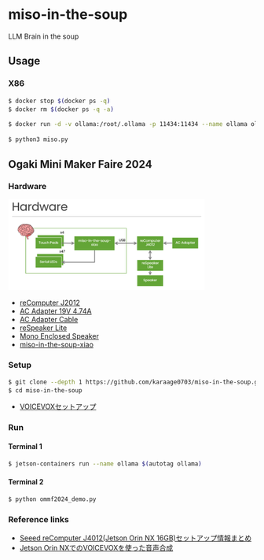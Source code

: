 # miso-in-the-soup

LLM Brain in the soup

## Usage

### X86

```sh
$ docker stop $(docker ps -q)
$ docker rm $(docker ps -q -a)
```

```sh
$ docker run -d -v ollama:/root/.ollama -p 11434:11434 --name ollama ollama/ollama
```

```sh
$ python3 miso.py
```

## Ogaki Mini Maker Faire 2024

### Hardware

<a href="media/1.png"><img src="media/1.png" width="400"></a>


* [reComputer J2012](https://www.seeedstudio.com/reComputer-J4012-p-5586.html)
* [AC Adapter 19V 4.74A](https://www.sengoku.co.jp/mod/sgk_cart/detail.php?code=EEHD-5RUL)
* [AC Adapter Cable](https://www.sengoku.co.jp/mod/sgk_cart/detail.php?code=EEHD-4J44)
* [reSpeaker Lite](https://www.seeedstudio.com/ReSpeaker-Lite-Voice-Assistant-Kit-Full-Kit-of-2-Mic-Array-pre-soldered-XIAO-ESP32S3-Mono-Enclosed-Speaker-and-Enclosure.html)
* [Mono Enclosed Speaker](https://www.seeedstudio.com/Mono-Enclosed-Speaker-4R-5W-p-5931.html)
* [miso-in-the-soup-xiao](https://github.com/matsujirushi/miso-in-the-soup-xiao)

### Setup

```sh
$ git clone --depth 1 https://github.com/karaage0703/miso-in-the-soup.git
$ cd miso-in-the-soup
```

* [VOICEVOXセットアップ](https://zenn.dev/karaage0703/articles/c616475d67a531#voicevox%E3%82%BB%E3%83%83%E3%83%88%E3%82%A2%E3%83%83%E3%83%97)

### Run

#### Terminal 1

```sh
$ jetson-containers run --name ollama $(autotag ollama)
```

#### Terminal 2

```sh
$ python ommf2024_demo.py
```

### Reference links

* [Seeed reComputer J4012(Jetson Orin NX 16GB)セットアップ情報まとめ](https://zenn.dev/karaage0703/articles/04ca258a89a50e)
* [Jetson Orin NXでのVOICEVOXを使った音声合成](https://zenn.dev/karaage0703/articles/c616475d67a531)
